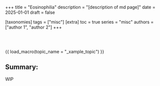 +++
title = "Eosinophilia"
description = "[description of md page]"
date = 2025-01-01
draft = false

[taxonomies]
tags = ["misc"]
[extra]
toc = true
series = "misc"
authors = ["author 1", "author 2"]
+++

</br>
</br>

{{ load_macro(topic_name = "_xample_topic") }}

## Summary:

WIP
